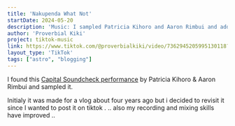 ```yaml
---
title: 'Nakupenda What Not'
startDate: 2024-05-20
description: 'Music: I sampled Patricia Kihoro and Aaron Rimbui and added a verse'
author: 'Proverbial Kiki'
project: tiktok-music
link: https://www.tiktok.com/@proverbialkiki/video/7362945205995130118?is_from_webapp=1&sender_device=pc&web_id=7336098186991928837
layout_type: 'TikTok'
tags: ["astro", "blogging"]
---
```


I found this [Capital Soundcheck performance](https://www.youtube.com/watch?v=1mGBJQRdMrA) by Patricia Kihoro & Aaron Rimbui and sampled it.

Initialy it was made for a vlog  about four years ago but i decided to revisit it since I  wanted to post it on tiktok . ..  also my recording and mixing skills have improved ..